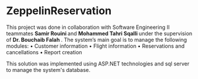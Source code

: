 # ZeppelinReservation

This project was done in collaboration with Software Engineering II teammates <b> Samir Rouini </b> and <b> Mohammed Tahri Sqalli </b> under the supervision of <b> Dr. Bouchaib Falah </b>.
The system’s main goal is to manage the following modules:
    •	Customer information
    •	Flight information 
    •	Reservations and cancellations
    •	Report creation 
    
This solution was implemented using ASP.NET technologies and sql server to manage the system's database.
